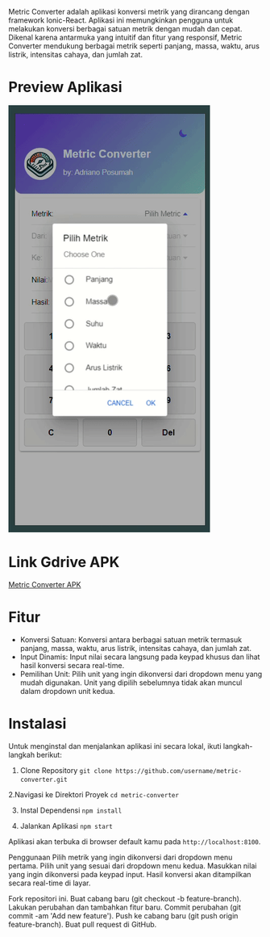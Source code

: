 Metric Converter adalah aplikasi konversi metrik yang dirancang dengan framework Ionic-React. Aplikasi ini memungkinkan pengguna untuk melakukan konversi berbagai satuan metrik dengan mudah dan cepat. Dikenal karena antarmuka yang intuitif dan fitur yang responsif, Metric Converter mendukung berbagai metrik seperti panjang, massa, waktu, arus listrik, intensitas cahaya, dan jumlah zat.

# Preview Aplikasi
![](https://github.com/adrianoposumah/Metric_Converter-Adriano_Posumah-IONIC/blob/main/assets/preview-aplikasi.gif)

# Link Gdrive APK
[Metric Converter APK](https://drive.google.com/file/d/1Srg9d2JuvRqff2pXAvb4GNBDFoD4mMjM/view?usp=sharing)

# Fitur
- Konversi Satuan: Konversi antara berbagai satuan metrik termasuk panjang, massa, waktu, arus listrik, intensitas cahaya, dan jumlah zat.
- Input Dinamis: Input nilai secara langsung pada keypad khusus dan lihat hasil konversi secara real-time.
- Pemilihan Unit: Pilih unit yang ingin dikonversi dari dropdown menu yang mudah digunakan. Unit yang dipilih sebelumnya tidak akan muncul dalam dropdown unit kedua.

# Instalasi
Untuk menginstal dan menjalankan aplikasi ini secara lokal, ikuti langkah-langkah berikut:

1.  Clone Repository
`git clone https://github.com/username/metric-converter.git`

2.Navigasi ke Direktori Proyek
`cd metric-converter`

3. Instal Dependensi
`npm install`

4. Jalankan Aplikasi
`npm start`

Aplikasi akan terbuka di browser default kamu pada `http://localhost:8100`.

Penggunaan
Pilih metrik yang ingin dikonversi dari dropdown menu pertama.
Pilih unit yang sesuai dari dropdown menu kedua.
Masukkan nilai yang ingin dikonversi pada keypad input.
Hasil konversi akan ditampilkan secara real-time di layar.

Fork repositori ini.
Buat cabang baru (git checkout -b feature-branch).
Lakukan perubahan dan tambahkan fitur baru.
Commit perubahan (git commit -am 'Add new feature').
Push ke cabang baru (git push origin feature-branch).
Buat pull request di GitHub.
